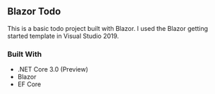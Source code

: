 ## Blazor Todo

This is a basic todo project built with Blazor. I used the Blazor getting started template in Visual Studio 2019.

### Built With

- .NET Core 3.0 (Preview)
- Blazor
- EF Core